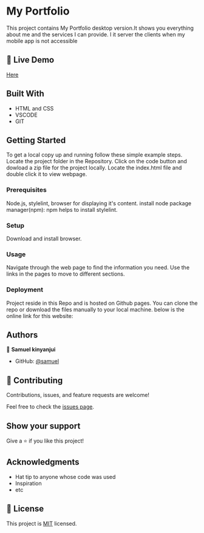 # My Portfolio

This project contains My Portfolio  desktop version.It shows you everything about me and the services I can provide.
I it server the clients when my mobile app is not accessible

## 🚀 Live Demo

[Here](https://github.com/samuelkinyanjui/-finish_mobile_version_rev/desktopvesrion)

## Built With

- HTML and CSS
- VSCODE
- GIT

## Getting Started

To get a local copy up and running follow these simple example steps.
Locate the project folder in the Repository.
Click on the code button and dowload a zip file for the project locally.
Locate the index.html file and double click it to view webpage.

### Prerequisites
Node.js, stylelint, browser for displaying it's content.
install node package manager(npm): npm helps to install stylelint.


### Setup
Download and install browser.

### Usage
Navigate through the web page to find the information you need. Use the links in the pages to move to different sections.


### Deployment
  Project reside in this Repo and is hosted on Github pages. You can clone the repo or download the files manually to your local machine.
  below is the online link for this website:


## Authors

👤 **Samuel kinyanjui**

- GitHub: [@samuel](https://github.com/samuelkinyanjui)

 
## 🤝 Contributing

Contributions, issues, and feature requests are welcome!

Feel free to check the [issues page](../../issues/).

## Show your support

Give a ⭐️ if you like this project!

## Acknowledgments

- Hat tip to anyone whose code was used
- Inspiration
- etc

## 📝 License

This project is [MIT](./MIT.md) licensed.
